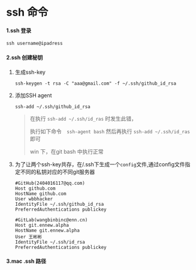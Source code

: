 # ssh 命令

#### 1.ssh 登录

`ssh username@ipadress`

#### 2.ssh 创建秘钥

1. 生成ssh-key

   `ssh-keygen -t rsa -C "aaa@gmail.com" -f ~/.ssh/github_id_rsa`

2. 添加SSH agent

   `ssh-add ~/.ssh/github_id_rsa`

   > 在执行 `ssh-add ~/.ssh/id_ras` 时发生此错，
   >
   > 执行如下命令　`ssh-agent bash`
   > 然后再执行 `ssh-add ~/.ssh/id_ras` 即可
   >
   > win 下，在git bash 中执行正常

3. 为了让两个ssh-key共存，在/.ssh下生成一个`config`文件,通过config文件指定不同的私钥对应的不同git服务器

   ```
   #GitHub(2404016117@qq.com)
   Host github.com
   HostName github.com
   User wbbhacker
   IdentityFile ~/.ssh/github_id_rsa 
   PreferredAuthentications publickey
   
   #GitLab(wangbinbinc@enn.cn)
   Host git.ennew.alpha
   HostName git.ennew.alpha
   User 王彬彬
   IdentityFile ~/.ssh/id_rsa
   PreferredAuthentications publickey
   ```

#### 3.mac .ssh 路径

